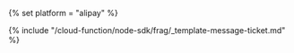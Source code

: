 {% set platform = "alipay" %}

{% include "/cloud-function/node-sdk/frag/_template-message-ticket.md" %}
